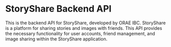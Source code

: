 # StoryShare Backend API

This is the backend API for StoryShare, developed by ORAE IBC. StoryShare is a platform for sharing stories and images with friends. This API provides the necessary functionality for user accounts, friend management, and image sharing within the StoryShare application.
